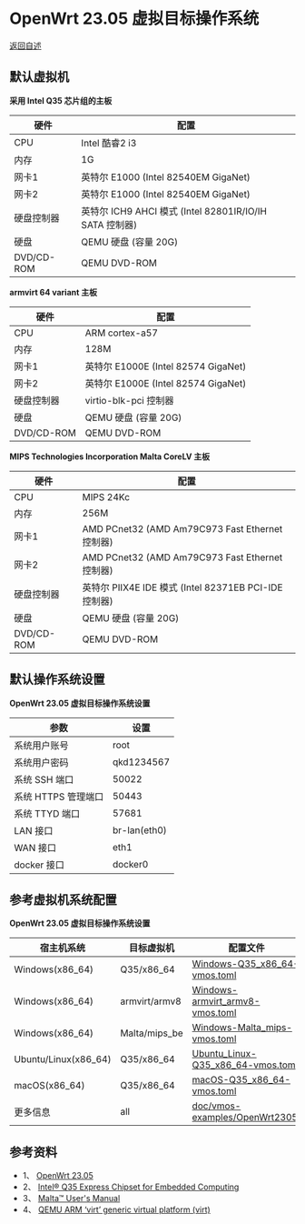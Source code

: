 # OpenWrt 23.05 虚拟目标操作系统

  [返回自述](https://gitee.com/david921518/qkd-app/blob/gitee/doc/vmos-examples/README.md)
  
## 默认虚拟机

  **采用 Intel Q35 芯片组的主板**

| 硬件 | 配置 |
|------|------|
| CPU | Intel 酷睿2 i3 |
| 内存 | 1G |
| 网卡1 | 英特尔 E1000 (Intel 82540EM GigaNet) |
| 网卡2 | 英特尔 E1000 (Intel 82540EM GigaNet) |
| 硬盘控制器 | 英特尔 ICH9 AHCI 模式 (Intel 82801IR/IO/IH SATA 控制器) |
| 硬盘 | QEMU 硬盘 (容量 20G) |
| DVD/CD-ROM | QEMU DVD-ROM |

  **armvirt 64 variant 主板**

| 硬件 | 配置 |
|-----|------|
| CPU | ARM cortex-a57 |
| 内存 | 128M |
| 网卡1 | 英特尔 E1000E (Intel 82574 GigaNet) |
| 网卡2 | 英特尔 E1000E (Intel 82574 GigaNet) |
| 硬盘控制器 | virtio-blk-pci 控制器 |
| 硬盘 | QEMU 硬盘 (容量 20G) |
| DVD/CD-ROM | QEMU DVD-ROM |

  **MIPS Technologies Incorporation Malta CoreLV 主板**

| 硬件 | 配置 |
|------|------|
| CPU | MIPS 24Kc |
| 内存 | 256M |
| 网卡1 | AMD PCnet32 (AMD Am79C973 Fast Ethernet 控制器) |
| 网卡2 | AMD PCnet32 (AMD Am79C973 Fast Ethernet 控制器) |
| 硬盘控制器 | 英特尔 PIIX4E IDE 模式 (Intel 82371EB PCI-IDE 控制器) |
| 硬盘 | QEMU 硬盘 (容量 20G) |
| DVD/CD-ROM | QEMU DVD-ROM |

## 默认操作系统设置

  **OpenWrt 23.05 虚拟目标操作系统设置**

| 参数 | 设置 |
|------|------|
| 系统用户账号 | root |
| 系统用户密码 | qkd1234567 |
| 系统 SSH 端口 | 50022 |
| 系统 HTTPS 管理端口 | 50443 |
| 系统 TTYD 端口 | 57681 |
| LAN 接口 | br-lan(eth0) |
| WAN 接口 | eth1 |
| docker 接口 | docker0 |

## 参考虚拟机系统配置

  **OpenWrt 23.05 虚拟目标操作系统设置**

| 宿主机系统 | 目标虚拟机 | 配置文件 |
|------------|------------|---------|
| Windows(x86_64) | Q35/x86_64 | [Windows-Q35_x86_64-vmos.toml](https://gitee.com/david921518/qkd-app/blob/gitee/doc/vmos-examples/OpenWrt2305/Windows-Q35_x86_64-vmos.toml) |
| Windows(x86_64) | armvirt/armv8 | [Windows-armvirt_armv8-vmos.toml](https://gitee.com/david921518/qkd-app/blob/gitee/doc/vmos-examples/OpenWrt2305/Windows-armvirt_armv8-vmos.toml) |
| Windows(x86_64) | Malta/mips_be | [Windows-Malta_mips-vmos.toml](https://gitee.com/david921518/qkd-app/blob/gitee/doc/vmos-examples/OpenWrt2305/Windows-Malta_mips-vmos.toml) |
| Ubuntu/Linux(x86_64) | Q35/x86_64 | [Ubuntu_Linux-Q35_x86_64-vmos.toml](https://gitee.com/david921518/qkd-app/blob/gitee/doc/vmos-examples/OpenWrt2305/Ubuntu_Linux-Q35_x86_64-vmos.toml) |
| macOS(x86_64) | Q35/x86_64 | [macOS-Q35_x86_64-vmos.toml](https://gitee.com/david921518/qkd-app/blob/gitee/doc/vmos-examples/OpenWrt2305/macOS-Q35_x86_64-vmos.toml) |
| 更多信息 | all | [doc/vmos-examples/OpenWrt2305/](https://gitee.com/david921518/qkd-app/blob/gitee/doc/vmos-examples/OpenWrt2305/README.md) |

## 参考资料

- 1、 [OpenWrt 23.05](https://openwrt.org/zh/releases/23.05/start)
- 2、 [Intel® Q35 Express Chipset for Embedded Computing](https://www.intel.cn/content/dam/www/public/us/en/documents/product-briefs/q35-chipset-brief.pdf)
- 3、 [Malta™ User's Manual](https://it.uu.se/edu/course/homepage/datsystDV/ht07/project/tools/machinedata/malta-board.pdf)
- 4、 [QEMU ARM ‘virt’ generic virtual platform (virt)](https://www.qemu.org/docs/master/system/arm/virt.html)
